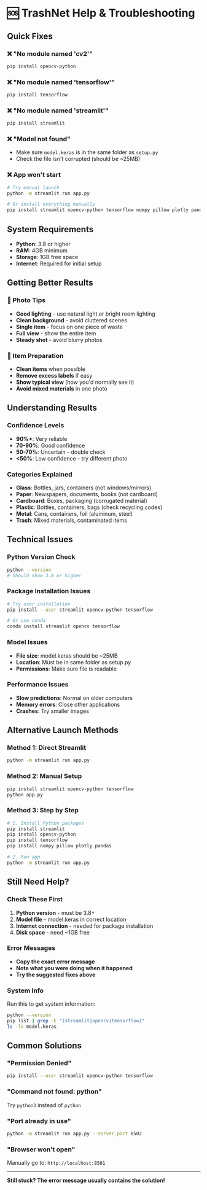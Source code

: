 # 🆘 TrashNet Help & Troubleshooting

## Quick Fixes

### ❌ "No module named 'cv2'"
```bash
pip install opencv-python
```

### ❌ "No module named 'tensorflow'"
```bash
pip install tensorflow
```

### ❌ "No module named 'streamlit'"
```bash
pip install streamlit
```

### ❌ "Model not found"
- Make sure `model.keras` is in the same folder as `setup.py`
- Check the file isn't corrupted (should be ~25MB)

### ❌ App won't start
```bash
# Try manual launch
python -m streamlit run app.py

# Or install everything manually
pip install streamlit opencv-python tensorflow numpy pillow plotly pandas
```

## System Requirements

- **Python**: 3.8 or higher
- **RAM**: 4GB minimum
- **Storage**: 1GB free space
- **Internet**: Required for initial setup

## Getting Better Results

### 📸 Photo Tips
- **Good lighting** - use natural light or bright room lighting
- **Clean background** - avoid cluttered scenes  
- **Single item** - focus on one piece of waste
- **Full view** - show the entire item
- **Steady shot** - avoid blurry photos

### 🎯 Item Preparation
- **Clean items** when possible
- **Remove excess labels** if easy
- **Show typical view** (how you'd normally see it)
- **Avoid mixed materials** in one photo

## Understanding Results

### Confidence Levels
- **90%+**: Very reliable
- **70-90%**: Good confidence  
- **50-70%**: Uncertain - double check
- **<50%**: Low confidence - try different photo

### Categories Explained
- **Glass**: Bottles, jars, containers (not windows/mirrors)
- **Paper**: Newspapers, documents, books (not cardboard)
- **Cardboard**: Boxes, packaging (corrugated material)
- **Plastic**: Bottles, containers, bags (check recycling codes)
- **Metal**: Cans, containers, foil (aluminum, steel)
- **Trash**: Mixed materials, contaminated items

## Technical Issues

### Python Version Check
```bash
python --version
# Should show 3.8 or higher
```

### Package Installation Issues
```bash
# Try user installation
pip install --user streamlit opencv-python tensorflow

# Or use conda
conda install streamlit opencv tensorflow
```

### Model Issues
- **File size**: model.keras should be ~25MB
- **Location**: Must be in same folder as setup.py
- **Permissions**: Make sure file is readable

### Performance Issues
- **Slow predictions**: Normal on older computers
- **Memory errors**: Close other applications
- **Crashes**: Try smaller images

## Alternative Launch Methods

### Method 1: Direct Streamlit
```bash
python -m streamlit run app.py
```

### Method 2: Manual Setup
```bash
pip install streamlit opencv-python tensorflow
python app.py
```

### Method 3: Step by Step
```bash
# 1. Install Python packages
pip install streamlit
pip install opencv-python  
pip install tensorflow
pip install numpy pillow plotly pandas

# 2. Run app
python -m streamlit run app.py
```

## Still Need Help?

### Check These First
1. **Python version** - must be 3.8+
2. **Model file** - model.keras in correct location
3. **Internet connection** - needed for package installation
4. **Disk space** - need ~1GB free

### Error Messages
- **Copy the exact error message**
- **Note what you were doing when it happened**
- **Try the suggested fixes above**

### System Info
Run this to get system information:
```bash
python --version
pip list | grep -E "(streamlit|opencv|tensorflow)"
ls -la model.keras
```

## Common Solutions

### "Permission Denied"
```bash
pip install --user streamlit opencv-python tensorflow
```

### "Command not found: python"
Try `python3` instead of `python`

### "Port already in use"
```bash
python -m streamlit run app.py --server.port 8502
```

### "Browser won't open"
Manually go to: `http://localhost:8501`

---

**Still stuck? The error message usually contains the solution!**
